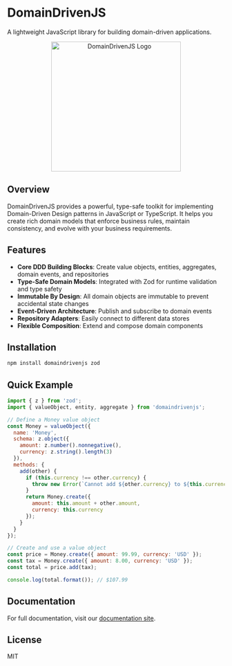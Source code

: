 # DomainDrivenJS

A lightweight JavaScript library for building domain-driven applications.

<div align="center">
  <img src="https://raw.githubusercontent.com/yourusername/domaindrivenjs/main/res/logo.svg" alt="DomainDrivenJS Logo" width="300">
</div>

## Overview

DomainDrivenJS provides a powerful, type-safe toolkit for implementing Domain-Driven Design patterns in JavaScript or TypeScript. It helps you create rich domain models that enforce business rules, maintain consistency, and evolve with your business requirements.

## Features

- **Core DDD Building Blocks**: Create value objects, entities, aggregates, domain events, and repositories
- **Type-Safe Domain Models**: Integrated with Zod for runtime validation and type safety
- **Immutable By Design**: All domain objects are immutable to prevent accidental state changes
- **Event-Driven Architecture**: Publish and subscribe to domain events
- **Repository Adapters**: Easily connect to different data stores
- **Flexible Composition**: Extend and compose domain components

## Installation

```bash
npm install domaindrivenjs zod
```

## Quick Example

```javascript
import { z } from 'zod';
import { valueObject, entity, aggregate } from 'domaindrivenjs';

// Define a Money value object
const Money = valueObject({
  name: 'Money',
  schema: z.object({
    amount: z.number().nonnegative(),
    currency: z.string().length(3)
  }),
  methods: {
    add(other) {
      if (this.currency !== other.currency) {
        throw new Error(`Cannot add ${other.currency} to ${this.currency}`);
      }
      return Money.create({ 
        amount: this.amount + other.amount, 
        currency: this.currency 
      });
    }
  }
});

// Create and use a value object
const price = Money.create({ amount: 99.99, currency: 'USD' });
const tax = Money.create({ amount: 8.00, currency: 'USD' });
const total = price.add(tax);

console.log(total.format()); // $107.99
```

## Documentation

For full documentation, visit our [documentation site](https://github.com/yourusername/domaindrivenjs/tree/main/docs).

## License

MIT
